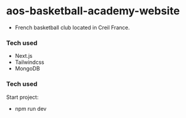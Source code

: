 # aos-basketball-academy-website

- French basketball club located in Creil France.

### Tech used

- Next.js
- Tailwindcss
- MongoDB

### Tech used

Start project:

- npm run dev

